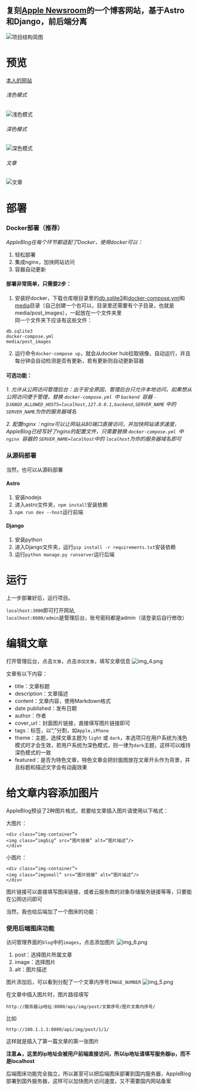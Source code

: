 ## 复刻[Apple Newsroom](https://www.apple.com/newsroom/)的一个博客网站，基于Astro和Django，前后端分离     

![项目结构简图](astro/public/preview/img_2.png)
# 预览
[本人的网站](http://yuyu.pub)

###### _浅色模式_
![浅色模式](astro/public/preview/img.png)

###### _深色模式_
![深色模式](astro/public/preview/img_1.png)

###### _文章_
![文章](astro/public/preview/img_7.png)

# 部署
### Docker部署（推荐）

_AppleBlog在每个环节都适配了Docker，使用docker可以：_
1. 轻松部署
2. 集成nginx，加快网站访问
3. 容器自动更新


#### 部署非常简单，只需要2步：

1.	安装好docker，下载仓库根目录里的[db.sqlite3](db.sqlite3)和[docker-compose.yml](docker-compose.yml)和[media](media)目录（自己创建一个也可以，目录里还需要有个子目录，也就是media/post_images），一起放在一个文件夹里  
同一个文件夹下应该有这些文件：
```
db.sqlite3
docker-compose.yml
media/post_images
``` 

2.	运行命令`docker-compose up`，就会从docker hub拉取镜像，自动运行，并且每分钟会自动检测是否有更新，若有更新则自动更新容器

#### 可选功能：
_1. 允许从公网访问管理后台：出于安全原因，管理后台只允许本地访问，如果想从公网访问便于管理，替换 `docker-compose.yml `中 `backend `容器   `- DJANGO_ALLOWED_HOSTS=localhost,127.0.0.1,backend,SERVER_NAME`
   中的`SERVER_NAME`为你的服务器域名_    

_2. 配置nginx：nginx可以让网站从80端口直接访问，并加快网站请求速度，AppleBlog已经写好了nginx的配置文件，只需要替换 `docker-compose.yml `中 `nginx `容器的
   `SERVER_NAME=localhost`中的 `localhost`为你的服务器域名即可_

### 从源码部署
当然，也可以从源码部署
#### Astro
1.	安装nodejs
2. 进入astro文件夹，`npm install`安装依赖
3. `npm run dev --host`运行前端

#### Django
1.	安装python
2. 进入Django文件夹，运行`pip install -r requirements.txt`安装依赖
3. 运行`python manage.py runserver`运行后端

# 运行

上一步部署好后，运行项目。  
  
`localhost:3000`即可打开网站,  
`localhost:8000/admin`是管理后台，账号密码都是admin（请登录后自行修改）

# 编辑文章
打开管理后台，点击`文章`，点击`添加文章`，填写文章信息
![img_4.png](astro/public/preview/img_4.png)


文章有以下内容：   
* title：文章标题    
* description：文章描述
* content：文章内容，使用Markdown格式
* date published：发布日期
* author：作者
* cover_url：封面图片链接，直接填写图片链接即可
* tags：标签，以“,”分割，如`Apple,iPhone`
* theme：主题，选择文章主题为 `light` 或 `dark`，本选项只在用户系统为浅色模式时才会生效，若用户系统为深色模式，则一律为`dark`主题，这样可以维持深色模式的一致
* featured：是否为特色文章，特色文章会把封面图放在文章开头作为背景，并且标题和描述文字会有动画效果

# 给文章内容添加图片
AppleBlog预设了2种图片格式，若要给文章插入图片请使用以下格式：

大图片：
```
<div class=“img-container”>
<img class=“imgbig” src=“图片链接” alt=“图片描述”/>
</div>
```

小图片：
```
<div class=“img-container”>
<img class=“imgsmall” src=“图片链接” alt=“图片描述”/>
</div>
```

图片链接可以直接填写图床链接，或者云服务商的对象存储服务链接等等，只要能在公网访问即可

当然，我也给后端加了一个图床的功能：

### 使用后端图床功能
访问管理界面的`blog`中的`images`，点击添加图片
![img_6.png](astro/public/preview/img_6.png)

1. post：选择图片所属文章
2. image：选择图片
3. alt：图片描述

图片添加后，可以看到分配了一个文章内序号`IMAGE_NUMBER`
![img_5.png](astro/public/preview/img_5.png)

在文章中插入图片时，图片路径填写
```
http://服务器ip地址:8000/api/img/post/文章序号/图片文章内序号/
```

比如
```
http://100.1.1.1:8000/api/img/post/1/1/
```
这样就是插入了第一篇文章的第一张图片

**注意⚠️，这里的ip地址会被用户前端直接访问，所以ip地址请填写服务器ip，而不是localhost**

后端图床功能完全独立，所以甚至可以把后端图床部署到国内服务器，AppleBlog部署到国外服务器，这样可以加快图片访问速度，又不需要国内网站备案